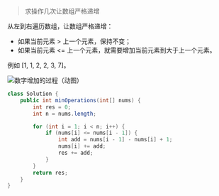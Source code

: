 > 求操作几次让数组严格递增

从左到右遍历数组，让数组严格递增：

- 如果当前元素 > 上一个元素，保持不变；
- 如果当前元素 <= 上一个元素，就需要增加当前元素到大于上一个元素。



例如  [1, 1, 2, 2, 3, 7]。

![数字增加的过程（动图）](https://cdn.jsdelivr.net/gh/sword4869/pic1@main/images/202503081652858.gif)

```java
class Solution {
    public int minOperations(int[] nums) {
        int res = 0;
        int n = nums.length;

        for (int i = 1; i < n; i++) {
            if (nums[i] <= nums[i - 1]) {
                int add = nums[i - 1] - nums[i] + 1;
                nums[i] += add;
                res += add;
            }
        }
        return res;
    }
}
```

